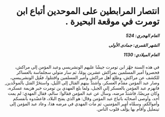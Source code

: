 <h1 dir="rtl">انتصار المرابطين على الموحدين أتباع ابن تومرت في موقعة البحيرة .</h1>

<h5 dir="rtl">العام الهجري:  524

الشهر القمري: جمادى الأولى

العام الميلادي: 1130</h5>

<p dir="rtl">في هذه السنة جهَّز ابن تومرت جيشًا عليهم الونشريسي وعبد المؤمن إلى مراكش، فحصروا أمير المسلمين بمراكش عشرين يومًا، ثم سار متولي سجلماسة بالعساكر للكشف عن مراكش، وطلع أهل مراكش وأمير المسلمين واقتتلوا، فقُتِل الونشريبسي، وصار عبد المؤمن مقدَّم العسكر، واشتدَّ بينهم القتال إلى الليل، واستحَرَّ القتل بالموحِّدين, فانهزم عبد المؤمن بالعسكر إلى الجبل، ولما بلغ المهدي بن تومرت خبر هزيمة عسكره، وكان مريضًا، فاشتدَّ مرضه، وسأل عن عبد المؤمن فقالوا: سالم، فقال المهدي: لم يمت أحد، وأوصى أصحابَه باتباع عبد المؤمن وقال: هو الذي يفتح البلاد، فاعضُدوه بأنفسكم وأموالكم، وسمَّاه أمير المؤمنين، ثم مات المهدي في مرضه هذا، وعاد عبد المؤمن إلى تينمليل وأقام بها يؤلِّف قلوب الناس.</p></br>
